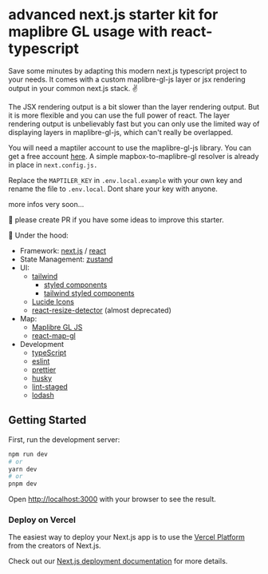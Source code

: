 # advanced next.js starter kit for maplibre GL usage with react-typescript

Save some minutes by adapting this modern next.js typescript project to your needs. It comes with a custom maplibre-gl-js layer or jsx rendering output in your common next.js stack. ✌️

The JSX rendering output is a bit slower than the layer rendering output. But it is more flexible and you can use the full power of react. The layer rendering output is unbelievably fast but you can only use the limited way of displaying layers in maplibre-gl-js, which can't really be overlapped.

You will need a maptiler account to use the maplibre-gl-js library. You can get a free account [here](https://www.maptiler.com/). A simple mapbox-to-maplibre-gl resolver is already in place in ``next.config.js.``

Replace the ``MAPTILER_KEY`` in ``.env.local.example`` with your own key and rename the file to ``.env.local``. Dont share your key with anyone.

more infos very soon...

👀 please create PR if you have some ideas to improve this starter.

🎰 Under the hood:

- Framework: [next.js](https://github.com/vercel/next.js) / [react](https://github.com/facebook/react)
- State Management: [zustand](https://github.com/pmndrs/zustand)
- UI:
  - [tailwind](https://github.com/tailwindlabs/tailwindcss)
    - [styled components](https://github.com/styled-components/styled-components)
    - [tailwind styled components](https://github.com/MathiasGilson/Tailwind-Styled-Component)
  - [Lucide Icons](https://github.com/lucide-icons/lucide)
  - [react-resize-detector](https://github.com/maslianok/react-resize-detector) (almost deprecated)
- Map:
  - [Maplibre GL JS](https://github.com/maplibre/maplibre-gl-js)
  - [react-map-gl](https://github.com/visgl/react-map-gl)
- Development
  - [typeScript](https://github.com/microsoft/TypeScript)
  - [eslint](https://github.com/eslint/eslint)
  - [prettier](https://github.com/prettier/prettier)
  - [husky](https://github.com/typicode/husky)
  - [lint-staged](https://github.com/lint-staged/lint-staged)
  - [lodash](https://github.com/lodash/lodash)

## Getting Started

First, run the development server:

```bash
npm run dev
# or
yarn dev
# or
pnpm dev
```

Open [http://localhost:3000](http://localhost:3000) with your browser to see the result.

### Deploy on Vercel

The easiest way to deploy your Next.js app is to use the [Vercel Platform](https://vercel.com/new?utm_medium=default-template&filter=next.js&utm_source=create-next-app&utm_campaign=create-next-app-readme) from the creators of Next.js.

Check out our [Next.js deployment documentation](https://nextjs.org/docs/deployment) for more details.

